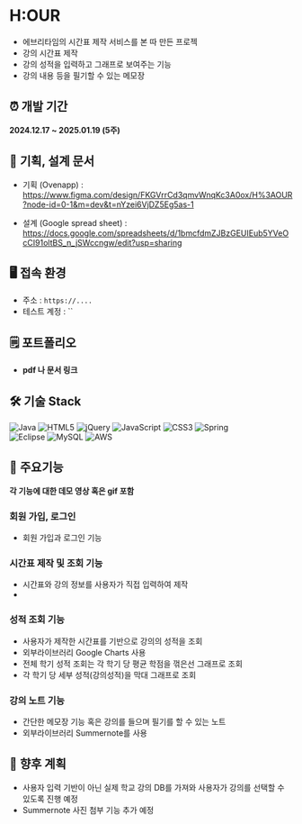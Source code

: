 # H:OUR 
 - 에브리타임의 시간표 제작 서비스를 본 따 만든 프로젝
 - 강의 시간표 제작
 - 강의 성적을 입력하고 그래프로 보여주는 기능
 - 강의 내용 등을 필기할 수 있는 메모장 
 
 
## ⏰ 개발 기간 
**2024.12.17 ~ 2025.01.19 (5주)**


## 🧾 기획, 설계 문서 

 - 기획 (Ovenapp) : https://www.figma.com/design/FKGVrrCd3qmvWnqKc3A0ox/H%3AOUR?node-id=0-1&m=dev&t=nYzei6VjDZ5Eg5as-1

 - 설계 (Google spread sheet) : https://docs.google.com/spreadsheets/d/1bmcfdmZJBzGEUIEub5YVeOcCI91oltBS_n_jSWccngw/edit?usp=sharing

 
## 🖥 접속 환경

 - 주소 : `https://....`
 - 테스트 계정 : ``
 
## 🗒️ 포트폴리오 

  - **pdf 나 문서 링크**

## 🛠 기술 Stack

 ![Java](https://img.shields.io/badge/java-%23ED8B00.svg?style=for-the-badge&logo=java&logoColor=white)
![HTML5](https://img.shields.io/badge/html5-%23E34F26.svg?style=for-the-badge&logo=html5&logoColor=white)
![jQuery](https://img.shields.io/badge/jquery-%230769AD.svg?style=for-the-badge&logo=jquery&logoColor=white)
![JavaScript](https://img.shields.io/badge/javascript-%23323330.svg?style=for-the-badge&logo=javascript&logoColor=%23F7DF1E)
![CSS3](https://img.shields.io/badge/css3-%231572B6.svg?style=for-the-badge&logo=css3&logoColor=white)
![Spring](https://img.shields.io/badge/spring-%236DB33F.svg?style=for-the-badge&logo=spring&logoColor=white)  
![Eclipse](https://img.shields.io/badge/Eclipse-FE7A16.svg?style=for-the-badge&logo=Eclipse&logoColor=white)
![MySQL](https://img.shields.io/badge/mysql-%2300f.svg?style=for-the-badge&logo=mysql&logoColor=white)
![AWS](https://img.shields.io/badge/AWS-%23FF9900.svg?style=for-the-badge&logo=amazon-aws&logoColor=white)


## 🎁 주요기능
**각 기능에 대한 데모 영상 혹은 gif 포함** 

### 회원 가입, 로그인
  - 회원 가입과 로그인 기능
 
### 시간표 제작 및 조회 기능
  - 시간표와 강의 정보를 사용자가 직접 입력하여 제작
  - 
  
### 성적 조회 기능
 - 사용자가 제작한 시간표를 기반으로 강의의 성적을 조회
 - 외부라이브러리 Google Charts 사용
 - 전체 학기 성적 조회는 각 학기 당 평균 학점을 꺾은선 그래프로 조회
 - 각 학기 당 세부 성적(강의성적)을 막대 그래프로 조회

### 강의 노트 기능
 - 간단한 메모장 기능 혹은 강의를 들으며 필기를 할 수 있는 노트
 - 외부라이브러리 Summernote를 사용
 
## 🔦 향후 계획
 - 사용자 입력 기반이 아닌 실제 학교 강의 DB를 가져와 사용자가 강의를 선택할 수 있도록 진행 예정
 - Summernote 사진 첨부 기능 추가 예정
